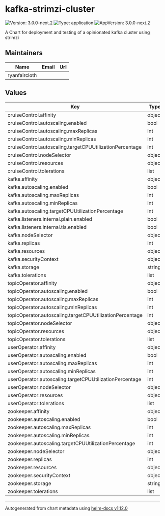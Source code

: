 # kafka-strimzi-cluster

![Version: 3.0.0-next.2](https://img.shields.io/badge/Version-3.0.0--next.2-informational?style=flat-square) ![Type: application](https://img.shields.io/badge/Type-application-informational?style=flat-square) ![AppVersion: 3.0.0-next.2](https://img.shields.io/badge/AppVersion-3.0.0--next.2-informational?style=flat-square)

A Chart for deployment and testing of a opinionated kafka cluster using strimzi

## Maintainers

| Name | Email | Url |
| ---- | ------ | --- |
| ryanfaircloth |  |  |

## Values

| Key | Type | Default | Description |
|-----|------|---------|-------------|
| cruiseControl.affinity | object | `{}` |  |
| cruiseControl.autoscaling.enabled | bool | `false` |  |
| cruiseControl.autoscaling.maxReplicas | int | `100` |  |
| cruiseControl.autoscaling.minReplicas | int | `1` |  |
| cruiseControl.autoscaling.targetCPUUtilizationPercentage | int | `80` |  |
| cruiseControl.nodeSelector | object | `{}` |  |
| cruiseControl.resources | object | `{}` |  |
| cruiseControl.tolerations | list | `[]` |  |
| kafka.affinity | object | `{}` |  |
| kafka.autoscaling.enabled | bool | `false` |  |
| kafka.autoscaling.maxReplicas | int | `100` |  |
| kafka.autoscaling.minReplicas | int | `1` |  |
| kafka.autoscaling.targetCPUUtilizationPercentage | int | `80` |  |
| kafka.listeners.internal.plain.enabled | bool | `true` |  |
| kafka.listeners.internal.tls.enabled | bool | `true` |  |
| kafka.nodeSelector | object | `{}` |  |
| kafka.replicas | int | `3` |  |
| kafka.resources | object | `{}` |  |
| kafka.securityContext | object | `{}` |  |
| kafka.storage | string | `nil` |  |
| kafka.tolerations | list | `[]` |  |
| topicOperator.affinity | object | `{}` |  |
| topicOperator.autoscaling.enabled | bool | `false` |  |
| topicOperator.autoscaling.maxReplicas | int | `100` |  |
| topicOperator.autoscaling.minReplicas | int | `1` |  |
| topicOperator.autoscaling.targetCPUUtilizationPercentage | int | `80` |  |
| topicOperator.nodeSelector | object | `{}` |  |
| topicOperator.resources | object | `{}` |  |
| topicOperator.tolerations | list | `[]` |  |
| userOperator.affinity | object | `{}` |  |
| userOperator.autoscaling.enabled | bool | `false` |  |
| userOperator.autoscaling.maxReplicas | int | `100` |  |
| userOperator.autoscaling.minReplicas | int | `1` |  |
| userOperator.autoscaling.targetCPUUtilizationPercentage | int | `80` |  |
| userOperator.nodeSelector | object | `{}` |  |
| userOperator.resources | object | `{}` |  |
| userOperator.tolerations | list | `[]` |  |
| zookeeper.affinity | object | `{}` |  |
| zookeeper.autoscaling.enabled | bool | `false` |  |
| zookeeper.autoscaling.maxReplicas | int | `100` |  |
| zookeeper.autoscaling.minReplicas | int | `1` |  |
| zookeeper.autoscaling.targetCPUUtilizationPercentage | int | `80` |  |
| zookeeper.nodeSelector | object | `{}` |  |
| zookeeper.replicas | int | `3` |  |
| zookeeper.resources | object | `{}` |  |
| zookeeper.securityContext | object | `{}` |  |
| zookeeper.storage | string | `nil` |  |
| zookeeper.tolerations | list | `[]` |  |

----------------------------------------------
Autogenerated from chart metadata using [helm-docs v1.12.0](https://github.com/norwoodj/helm-docs/releases/v1.12.0)
